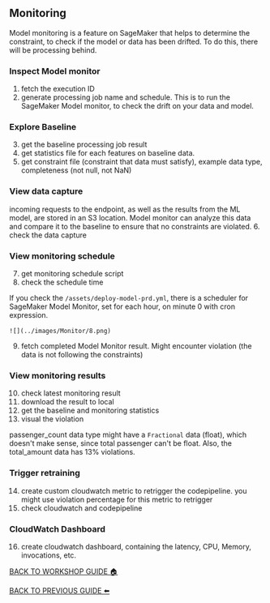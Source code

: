 ## Monitoring

Model monitoring is a feature on SageMaker that helps to determine the constraint, to check if the model or data has been drifted. To do this, there will be processing behind.

### Inspect Model monitor
1. fetch the execution ID
2. generate processing job name and schedule. This is to run the SageMaker Model monitor, to check the drift on your data and model.

### Explore Baseline
3. get the baseline processing job result
4. get statistics file for each features on baseline data.
5. get constraint file (constraint that data must satisfy), example data type, completeness (not null, not NaN)

### View data capture
incoming requests to the endpoint, as well as the results from the ML model, are stored in an S3 location. Model monitor can analyze this data and compare it to the baseline to ensure that no constraints are violated.
6. check the data capture

### View monitoring schedule
7. get monitoring schedule script
8. check the schedule time

If you check the `/assets/deploy-model-prd.yml`, there is a scheduler for SageMaker Model Monitor, set for each hour, on minute 0 with cron expression.

    ![](../images/Monitor/8.png)


9. fetch completed Model Monitor result. Might encounter violation (the data is not following the constraints)

### View monitoring results
10. check latest monitoring result
11. download the result to local
12. get the baseline and monitoring statistics
13. visual the violation

passenger_count data type might have a `Fractional` data (float), which doesn't make sense, since total passenger can't be float. Also, the total_amount data has 13% violations.


### Trigger retraining
14. create custom cloudwatch metric to retrigger the codepipeline. you might use violation percentage for this metric to retrigger
15. check cloudwatch and codepipeline

### CloudWatch Dashboard
16. create cloudwatch dashboard, containing the latency, CPU, Memory, invocations, etc.

[BACK TO WORKSHOP GUIDE :house:](../README.md)

[BACK TO PREVIOUS GUIDE :arrow_left:](Prod.md)